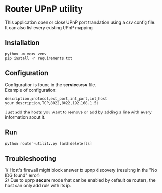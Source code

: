 # Router UPnP utility

This application open or close UPnP port translation using a csv config file.
It can also list every existing UPnP mapping 

## Installation

```
python -m venv venv
pip install -r requirements.txt
```
## Configuration

Configuration is found in the **service.csv** file.  
Example of configuration:
```csv
description,protocol,ext_port,int_port,int_host
your description,TCP,8022,8022,192.168.1.51
```
Just add the hosts you want to remove or add by adding a line with every information about it.
## Run
```
python router-utility.py [add|delete|ls]
```

## Troubleshooting

1/ Host's firewall might block answer to upnp discovery (resulting in the "No IDG found" error)  
2/ Due to upnp **secure** mode that can be enabled by default on routers, the host can only add rule with its ip.  
